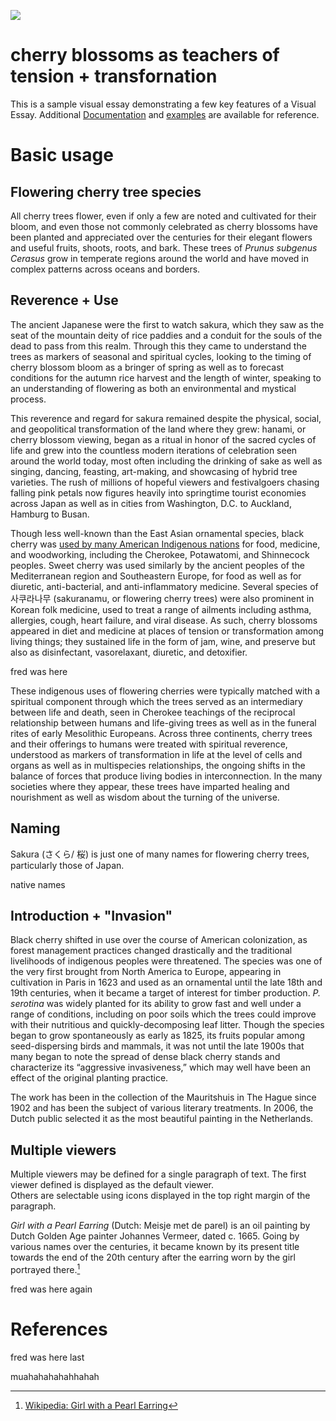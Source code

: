<a href="https://juncture-digital.org"><img src="https://juncture-digital.org/images/ve-button.png"></a>

<param ve-config 
       title="sakura storytellers"
       author="izzy acevedo"
       banner="Cherry_blossom_flowers_2.jpg"
       layout="vertical">

<!-- Entities discussed throughout the essay are typically defined before the essay text and
     are thus available in all text.  Entity identifiers (QIDs) can be found in either
     Wikipedia or Wikidata (https://www.wikidata.org)> -->
<param ve-entity eid="Q158987"> <!-- black cherry -->
<param ve-entity eid="Q41264"> <!-- Johannes Vermeer -->
<param ve-entity eid="Q221092"> <!-- Mauritshuis -->
<param ve-entity eid="Q36600"> <!-- The Hague -->

# cherry blossoms as teachers of tension + transfornation

This is a sample visual essay demonstrating a few key features of a Visual Essay. Additional [Documentation](https://github.com/JSTOR-Labs/juncture/wiki) and [examples](https://jstor-labs.github.io/juncture-examples) are available for reference.
<param ve-image 
       manifest="https://iiif.juncture-digital.org/manifest/6dd738aed85597cac540ad31dd5818e86ef7f2918c7b43a9eb3123d5538e6e4c">

# Basic usage

## Flowering cherry tree species
       
All cherry trees flower, even if only a few are noted and cultivated for their bloom, and even those not commonly celebrated as cherry blossoms have been planted and appreciated over the centuries for their elegant flowers and useful fruits, shoots, roots, and bark. These trees of <span eid="Q2946681">_Prunus subgenus Cerasus_</span> grow in temperate regions around the world and have moved in complex patterns across oceans and borders. 

<param ve-compare curtain
       url="Prunus_avium.jpg"
       label="P. avium"
       license="public domain"
       fit="contain">
<param ve-compare 
       url="Prunus_serotina.jpg"
       label="P. serotina"
       license="public domain"
       fit="contain">
       

## Reverence + Use

The ancient Japanese were the first to watch sakura, which they saw as the seat of the mountain deity of rice paddies and a conduit for the souls of the dead to pass from this realm. Through this they came to understand the trees as markers of seasonal and spiritual cycles, looking to the timing of cherry blossom bloom as a bringer of spring as well as to forecast conditions for the autumn rice harvest and the length of winter, speaking to an understanding of flowering as both an environmental and mystical process.
<param ve-image
       url="Yoshitoshi_The_Spirit_of_the_Komachi_Cherry_Tree.jpg"
       license="public domain"
       label="Yoshitoshi, one spiritual incarnation of a cherry tree in Japan"
       description="painting of Yoshitoshi, spirit of the Komachi Cherry Tree"
       fit="contain">


This reverence and regard for sakura remained despite the physical, social, and geopolitical transformation of the land where they grew: hanami, or cherry blossom viewing, began as a ritual in honor of the sacred cycles of life and grew into the countless modern iterations of celebration seen around the world today, most often including the drinking of sake as well as singing, dancing, feasting, art-making, and showcasing of hybrid tree varieties. The rush of millions of hopeful viewers and festivalgoers chasing falling pink petals now figures heavily into springtime tourist economies across Japan as well as in cities from Washington, D.C. to Auckland, Hamburg to Busan.

<param ve-compare curtain
       url="Kano_Naganobu_Merrymaking_Under_the_Cherry_Blossoms.jpg">
<param ve-compare
       url="hanami_in_yoyogi_park_edit.jpg">



Though less well-known than the East Asian ornamental species, <span eid="Q158987">black cherry</span> was [used by many American Indigenous nations](http://naeb.brit.org/uses/search/?string=prunus+serotina) for food, medicine, and woodworking, including the Cherokee, Potawatomi, and Shinnecock peoples. <span eid="Q165137">Sweet cherry</span> was used similarly by the ancient peoples of the Mediterranean region and Southeastern Europe, for food as well as for diuretic, anti-bacterial, and anti-inflammatory medicine. Several species of 사쿠라나무 (sakuranamu, or flowering cherry trees) were also prominent in Korean folk medicine, used to treat a range of ailments including asthma, allergies, cough, heart failure, and viral disease. As such, cherry blossoms appeared in diet and medicine at places of tension or transformation among living things; they sustained life in the form of jam, wine, and preserve but also as disinfectant, vasorelaxant, diuretic, and detoxifier.

fred was here
       
These indigenous uses of flowering cherries were typically matched with a spiritual component through which the trees served as an intermediary between life and death, seen in Cherokee teachings of the reciprocal relationship between humans and life-giving trees as well as in the funeral rites of early Mesolithic Europeans. Across three continents, cherry trees and their offerings to humans were treated with spiritual reverence, understood as markers of transformation in life at the level of cells and organs as well as in multispecies relationships, the ongoing shifts in the balance of forces that produce living bodies in interconnection. In the many societies where they appear, these trees have imparted healing and nourishment as well as wisdom about the turning of the universe.
<param ve-image
       url="evening_glow_at_koganei_border.jpg"
       license="public domain"
       description="Evening Glow at Koganei Border by Utagawa Hiroshige, 1797-1858"
       label="Inscription: poem by Taihaido Donsho. The glow of sunset at the end of a cloudy spring day / foretells tomorrow's weather in Koganei, / where cherry blossoms are in full bloom."
       fit="contain">


## Naming

Sakura (さくら/ 桜) is just one of many names for flowering cherry trees, particularly those of Japan. 

<param ve-iframe
       src="https://archive.org/details/BM362004basho/page/n7/mode/1up&output=embed">
       
       
native names
<param ve-iframe
       src="dspace.library.uvic.ca/bitstream/handle/1828/5091/Appendix 2B%20 UVicSpace Indigenous names of native species_BIG.pdf&output=embed">
                    

## Introduction + "Invasion"

Black cherry shifted in use over the course of American colonization, as forest management practices changed drastically and the traditional livelihoods of indigenous peoples were threatened. The species was one of the very first brought from North America to Europe, appearing in cultivation in Paris in 1623 and used as an ornamental until the late 18th and 19th centuries, when it became a target of interest for timber production. _P. serotina_ was widely planted for its ability to grow fast and well under a range of conditions, including on poor soils which the trees could improve with their nutritious and quickly-decomposing leaf litter. Though the species began to grow spontaneously as early as 1825, its fruits popular among seed-dispersing birds and mammals, it was not until the late 1900s that many began to note the spread of dense black cherry stands and characterize its “aggressive invasiveness,” which may well have been an effect of the original planting practice.   
<param ve-image
       url="Prunus_serotina_illustration.jpg"
       label="P. serotina illustration"
       license="public domain">


The work has been in the collection of the Mauritshuis in The Hague since 1902 and has been the subject of various 
literary treatments. In 2006, the Dutch public selected it as the most beautiful painting in the Netherlands.
<param ve-map center="Q36600" zoom="11" prefer-geojson>

## Multiple viewers

Multiple viewers may be defined for a single paragraph of text.  The first viewer defined is displayed as the default viewer.  
Others are selectable using icons displayed in the top right margin of the paragraph.
<param ve-image 
       manifest="https://iiif.juncture-digital.org/manifest/6dd738aed85597cac540ad31dd5818e86ef7f2918c7b43a9eb3123d5538e6e4c">
<param ve-map center="Q36600" zoom="11">


_Girl with a Pearl Earring_ (Dutch: Meisje met de parel) is an oil painting by Dutch Golden Age painter Johannes Vermeer, 
dated c. 1665. Going by various names over the centuries, it became known by its present title towards the end of the 
20th century after the earring worn by the girl portrayed there.[^1]            

fred was here again
<param ve-image 
       label="Girl with a Pearl Earring" 
       description="painting by Johannes Vermeer" 
       license="public domain" 
       url="https://upload.wikimedia.org/wikipedia/commons/0/0f/1665_Girl_with_a_Pearl_Earring.jpg">
       
       
# References

[^1]: [Wikipedia: Girl with a Pearl Earring](https://en.wikipedia.org/wiki/Girl_with_a_Pearl_Earring)



fred was here last


muahahahahahhahah
